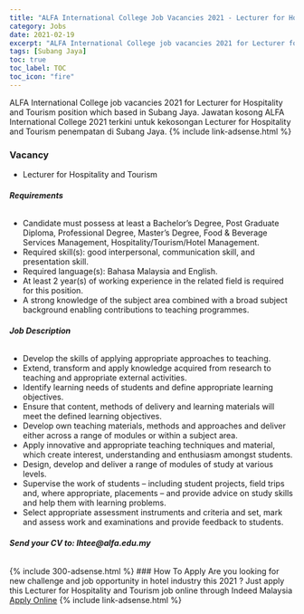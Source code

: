 ```yaml
---
title: "ALFA International College Job Vacancies 2021 - Lecturer for Hospitality and Tourism" 
category: Jobs 
date: 2021-02-19 
excerpt: "ALFA International College job vacancies 2021 for Lecturer for Hospitality and Tourism position which based in Subang Jaya. Jawatan kosong ALFA International College 2021 terkini untuk kekosongan Lecturer for Hospitality and Tourism penempatan di Subang Jaya" 
tags: [Subang Jaya] 
toc: true 
toc_label: TOC 
toc_icon: "fire" 
--- 
```


ALFA International College job vacancies 2021 for Lecturer for Hospitality and Tourism position which based in Subang Jaya. Jawatan kosong ALFA International College 2021 terkini untuk kekosongan Lecturer for Hospitality and Tourism penempatan di Subang Jaya. 
{% include link-adsense.html %} 
### Vacancy 
- Lecturer for Hospitality and Tourism 
<div><div></div><div><div><div><div><div><div><div><div><div><div><h6><b>Requirements</b></h6></div><ul>
<li>Candidate must possess at least a Bachelor&#8217;s Degree, Post Graduate Diploma, Professional Degree, Master&#8217;s Degree, Food &amp; Beverage Services Management, Hospitality/Tourism/Hotel Management.</li>
<li>Required skill(s): good interpersonal, communication skill, and presentation skill.</li>
<li>Required language(s): Bahasa Malaysia and English.</li>
<li>At least 2 year(s) of working experience in the related field is required for this position.</li>
<li>A strong knowledge of the subject area combined with a broad subject background enabling contributions to teaching programmes.</li>
</ul><div><h6><b>Job Description</b></h6></div><ul>
<li>Develop the skills of applying appropriate approaches to teaching.</li>
<li>Extend, transform and apply knowledge acquired from research to teaching and appropriate external activities.</li>
<li>Identify learning needs of students and define appropriate learning objectives.</li>
<li>Ensure that content, methods of delivery and learning materials will meet the defined learning objectives.</li>
<li>Develop own teaching materials, methods and approaches and deliver either across a range of modules or within a subject area.</li>
<li>Apply innovative and appropriate teaching techniques and material, which create interest, understanding and enthusiasm amongst students.</li>
<li>Design, develop and deliver a range of modules of study at various levels.</li>
<li>Supervise the work of students &#8211; including student projects, field trips and, where appropriate, placements &#8211; and provide advice on study skills and help them with learning problems.</li>
<li>Select appropriate assessment instruments and criteria and set, mark and assess work and examinations and provide feedback to students.</li>
</ul><div></div><div><h6><b>Send your CV to: lhtee@alfa.edu.my</b></h6></div></div></div></div></div></div></div></div></div></div><div></div></div> 
{% include 300-adsense.html %} 
### How To Apply 
Are you looking for new challenge and job opportunity in hotel industry this 2021 ?
Just apply this Lecturer for Hospitality and Tourism job online through Indeed Malaysia 
<a href="https://malaysia.indeed.com/viewjob?jk=65861a4888202d79" class="btn btn--info" target="_blank" rel="nofollow noopenner">Apply Online</a> 
{% include link-adsense.html %} 
